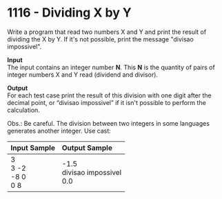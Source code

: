# 1116 - Dividing X by Y

Write a program that read two numbers X and Y and print the result of dividing the X by Y. If it's not possible, print the message "divisao impossivel".

**Input**<br>
The input contains an integer number **N**. This **N** is the quantity of pairs of integer numbers X and Y read (dividend and divisor).

**Output**<br>
For each test case print the result of this division with one digit after the decimal point, or “divisao impossivel” if it isn't possible to perform the calculation.

Obs.: Be careful. The division between two integers in some languages generates another integer. Use cast:

| Input Sample	                 | Output Sample                         |
|:-------------------------------|:--------------------------------------|
| 3 <br> 3 -2 <br> -8 0 <br> 0 8 | -1.5 <br> divisao impossivel <br> 0.0 |